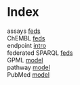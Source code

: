 # Index


assays [feds](feds.i.md#tp3)<br />
ChEMBL [feds](feds.i.md#tp2)<br />
endpoint [intro](intro.i.md#tp1)<br />
federated SPARQL [feds](feds.i.md#tp1)<br />
GPML [model](model.i.md#tp1)<br />
pathway [model](model.i.md#tp2)<br />
PubMed [model](model.i.md#tp3)